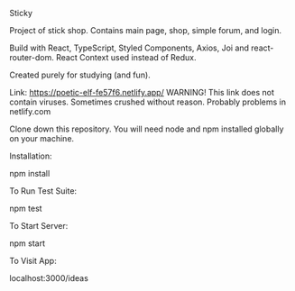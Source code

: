 Sticky

Project of stick shop. Contains main page, shop, simple forum, and login.

Build with React, TypeScript, Styled Components, Axios, Joi and react-router-dom.
React Context used instead of Redux.

Created purely for studying (and fun). 

Link:
https://poetic-elf-fe57f6.netlify.app/
WARNING! This link does not contain viruses. Sometimes crushed without reason.
Probably problems in netlify.com

Clone down this repository. You will need node and npm installed globally on your machine.

Installation:

npm install

To Run Test Suite:

npm test

To Start Server:

npm start

To Visit App:

localhost:3000/ideas